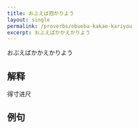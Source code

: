 ```yaml
---
title: おぶえば抱かりよう
layout: single
permalink: /proverbs/obueba-kakae-kariyou
excerpt: おぶえばかかえかりよう
---
```


おぶえばかかえかりよう

## 解释

得寸进尺

## 例句

